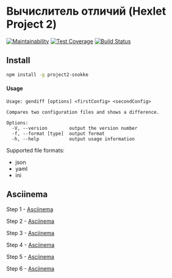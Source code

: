 # Вычислитель отличий (Hexlet Project 2)

[![Maintainability](https://api.codeclimate.com/v1/badges/a99a88d28ad37a79dbf6/maintainability)](https://codeclimate.com/github/codeclimate/codeclimate/maintainability)
[![Test Coverage](https://api.codeclimate.com/v1/badges/a99a88d28ad37a79dbf6/test_coverage)](https://codeclimate.com/github/codeclimate/codeclimate/test_coverage)
[![Build Status](https://travis-ci.org/Snokke/project-lvl2-s357.svg?branch=master)](https://travis-ci.org/Snokke/project-lvl2-s357)

## Install
```sh
npm install -g project2-snokke
```

#### Usage

```
Usage: gendiff [options] <firstConfig> <secondConfig>

Compares two configuration files and shows a difference.

Options:
  -V, --version        output the version number
  -f, --format [type]  output format
  -h, --help           output usage information
```

Supported file formats: 
* json
* yaml
* ini

## Asciinema 
Step 1 - [Asciinema](https://asciinema.org/a/GfXICQNQ08OIFZ4iDOteautys?speed=4)

Step 2 - [Asciinema](https://asciinema.org/a/xdCBX0mRrgU142HBiDqfzAos8?speed=4)

Step 3 - [Asciinema](https://asciinema.org/a/imAIf0UoPCxSovSOsjIaTwkJm?speed=4)

Step 4 - [Asciinema](https://asciinema.org/a/tdBkRa415EgZLSi2ODoXuRx3q?speed=4)

Step 5 - [Asciinema](https://asciinema.org/a/wGMDMUJGVqpTTeywxIXlpW7YM?speed=4)

Step 6 - [Asciinema](https://asciinema.org/a/BOJAFXoE62rT1XoC0fIqazVuj?speed=4)